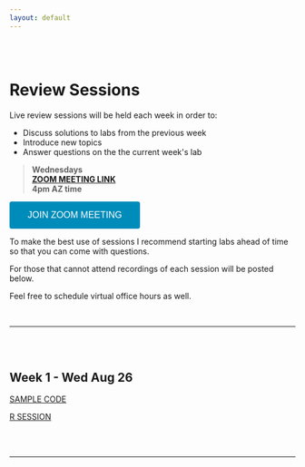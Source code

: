 ```yaml
---
layout: default
---
```


<div class = "uk-container uk-container-small">
  
<br><br>

# Review Sessions 

Live review sessions will be held each week in order to: 

* Discuss solutions to labs from the previous week 
* Introduce new topics 
* Answer questions on the the current week's lab 

> **Wednesdays**  
> [**ZOOM MEETING LINK**](https://asu.zoom.us/j/93504639301)   
> **4pm AZ time** 

<button class="zoom" href="https://asu.zoom.us/j/93504639301">JOIN ZOOM MEETING</button>




To make the best use of sessions I recommend starting labs ahead of time so that you can come with questions. 

For those that cannot attend recordings of each session will be posted below. 

Feel free to schedule virtual office hours as well.   

<br> 
<hr>
<br>
<br>

## Week 1 - Wed Aug 26

<a class="uk-button uk-button-primary" href="https://raw.githubusercontent.com/DS4PS/cpp-527-fall-2020/master/review-sessions/week-01-control-structures.R">SAMPLE CODE</a>

<a class="uk-button uk-button-default" href="https://raw.githubusercontent.com/DS4PS/cpp-527-fall-2020/master/review-sessions/week-01-control-structures.Rhistory">R SESSION</a>


<br>
<br>
<hr>
<br>




</div>

<br> 
<br> 




<style>
.zoom {
  background-color: #008CBA; 
  border: none;
  color: white;
  padding: 15px 32px;
  text-align: center;
  text-decoration: none;
  display: inline-block;
  font-size: 16px;
  border-radius: 4px;
}
</style>

